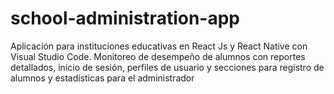 # school-administration-app
Aplicación para instituciones educativas en React Js y React Native con Visual Studio Code. Monitoreo de desempeño de alumnos con reportes detallados, inicio de sesión, perfiles de usuario y secciones para registro de alumnos y estadísticas para el administrador
